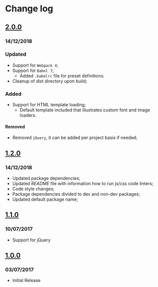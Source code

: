 # Change log

## [2.0.0](https://github.com/WeAreAthlon/frontend-webpack-boilerplate/releases/tag/v2.0.0)
### 14/12/2018

### Updated

* Support for `Webpack 4`;
* Support for `Babel 7`;
  * Added `.babelrc` file for preset definitions.
* Cleanup of dist directory upon build;

### Added

* Support for HTML template loading;
  * Default template included that illustrates custom font and image loaders.

#### Removed

* Removed `jQuery`, it can be added per project basis if needed;

## [1.2.0](https://github.com/WeAreAthlon/frontend-webpack-boilerplate/releases/tag/v1.2.0)
### 14/12/2018

* Updated package dependencies;
* Updated _README_ file with information how to run js/css code linters;
* Code style changes;
* Package dependencies divided to dev and non-dev packages;
* Updated default package name;

## [1.1.0](https://github.com/WeAreAthlon/frontend-webpack-boilerplate/releases/tag/v1.1.0)
### 10/07/2017

* Support for jQuery

## [1.0.0](https://github.com/WeAreAthlon/frontend-webpack-boilerplate/releases/tag/v1.0.0)
### 03/07/2017

* Initial Release
